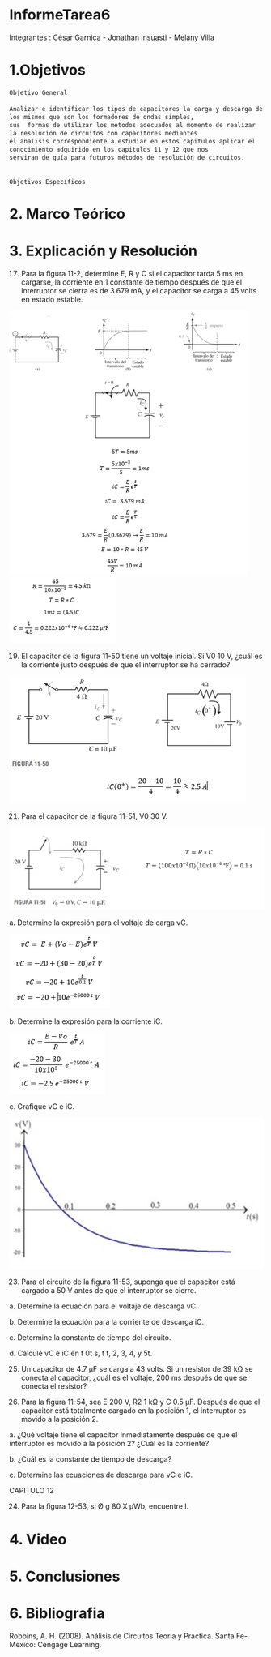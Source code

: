 # InformeTarea6

Integrantes : César Garnica - Jonathan Insuasti - Melany Villa 

# 1.Objetivos


    Objetivo General 

    Analizar e identificar los tipos de capacitores la carga y descarga de los mismos que son los formadores de ondas simples,
    sus  formas de utilizar los metodos adecuados al momento de realizar la resolución de circuitos con capacitores mediantes 
    el analisis correspondiente a estudiar en estos capitulos aplicar el conocimiento adquirido en los capitulos 11 y 12 que nos 
    serviran de guía para futuros métodos de resolución de circuitos.

  
    Objetivos Específicos
     



# 2. Marco Teórico



# 3. Explicación y Resolución

17. Para la figura 11-2, determine E, R y C si el capacitor tarda 5 ms en cargarse,
la corriente en 1 constante de tiempo después de que el interruptor se cierra es
de 3.679 mA, y el capacitor se carga a 45 volts en estado estable.
 
![](https://github.com/mjvilla1/ImagenesTarea6/blob/main/Ejercicio%2011.17.PNG) 
![](https://github.com/mjvilla1/ImagenesTarea6/blob/main/Ejercicio%2011.17.1.PNG)

19. El capacitor de la figura 11-50 tiene un voltaje inicial. Si V0  10 V, ¿cuál es
la corriente justo después de que el interruptor se ha cerrado?

![](https://github.com/mjvilla1/ImagenesTarea6/blob/main/Ejercicio%2011.19.PNG)

21. Para el capacitor de la figura 11-51, V0  30 V.

![](https://github.com/mjvilla1/ImagenesTarea6/blob/main/Ejercicio%2011.21.PNG)

a. Determine la expresión para el voltaje de carga vC.

![](https://github.com/mjvilla1/ImagenesTarea6/blob/main/Ejercicio%2011.21.1.PNG)

b. Determine la expresión para la corriente iC.

![](https://github.com/mjvilla1/ImagenesTarea6/blob/main/Ejercicio%2011.21.2.PNG)

c. Grafique vC e iC.

![](https://github.com/mjvilla1/ImagenesTarea6/blob/main/Ejercicio%2011.21.3.PNG)

23. Para el circuito de la figura 11-53, suponga que el capacitor está cargado a
50 V antes de que el interruptor se cierre.

a. Determine la ecuación para el voltaje de descarga vC.

b. Determine la ecuación para la corriente de descarga iC.

c. Determine la constante de tiempo del circuito.

d. Calcule vC e iC en t  0t s, t  t, 2, 3, 4, y 5t.

25. Un capacitor de 4.7 μF se carga a 43 volts. Si un resistor de 39 kΩ se
conecta al capacitor, ¿cuál es el voltaje, 200 ms después de que se conecta
el resistor?

27. Para la figura 11-54, sea E  200 V, R2  1 kΩ y C  0.5 μF. Después de
que el capacitor está totalmente cargado en la posición 1, el interruptor es movido a la posición 2.

a. ¿Qué voltaje tiene el capacitor inmediatamente después de que el interruptor es movido a la posición 2? ¿Cuál es la corriente?

b. ¿Cuál es la constante de tiempo de descarga?

c. Determine las ecuaciones de descarga para vC e iC.

CAPITULO 12

24. Para la figura 12-53, si Ø g  80 X μWb, encuentre I.
# 4. Video



# 5. Conclusiones


 

# 6. Bibliografia 

Robbins, A. H. (2008). Análisis de Circuitos Teoria y Practica. Santa Fe-Mexico: Cengage Learning.
